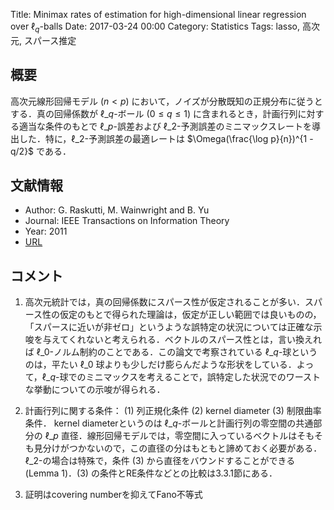Title: Minimax rates of estimation for high-dimensional linear regression over $\ell_q$-balls
Date: 2017-03-24 00:00
Category: Statistics
Tags: lasso, 高次元, スパース推定

## 概要

高次元線形回帰モデル ($n < p$) において，ノイズが分散既知の正規分布に従うとする．真の回帰係数が $\ell\_q$-ボール ($0 \leq q \leq 1$) に含まれるとき，計画行列に対する適当な条件のもとで $\ell\_p$-誤差および $\ell\_2$-予測誤差のミニマックスレートを導出した．特に，$\ell\_2$-予測誤差の最適レートは $\Omega(\frac{\log p}{n})^{1 - q/2}$ である．

## 文献情報

* Author: G. Raskutti, M. Wainwright and B. Yu
* Journal: IEEE Transactions on Information Theory
* Year: 2011
* [URL](http://ieeexplore.ieee.org/document/6034739)

## コメント

1. 高次元統計では，真の回帰係数にスパース性が仮定されることが多い．スパース性の仮定のもとで得られた理論は，仮定が正しい範囲では良いものの，「スパースに近いが非ゼロ」というような誤特定の状況については正確な示唆を与えてくれないと考えられる．ベクトルのスパース性とは，言い換えれば $\ell\_0$-ノルム制約のことである．この論文で考察されている $\ell\_q$-球というのは，平たい $\ell\_0$ 球よりも少しだけ膨らんだような形状をしている．よって，$\ell\_q$-球でのミニマックスを考えることで，誤特定した状況でのワーストな挙動についての示唆が得られる．

1. 計画行列に関する条件： (1) 列正規化条件 (2) kernel diameter (3) 制限曲率条件． kernel diameterというのは $\ell\_q$-ボールと計画行列の零空間の共通部分の $\ell\_p$ 直径．線形回帰モデルでは，零空間に入っているベクトルはそもそも見分けがつかないので，この直径の分はもともと諦めておく必要がある．$\ell\_2$-の場合は特殊で，条件 (3) から直径をバウンドすることができる (Lemma 1)．(3) の条件とRE条件などとの比較は3.3.1節にある．

1. 証明はcovering numberを抑えてFano不等式
